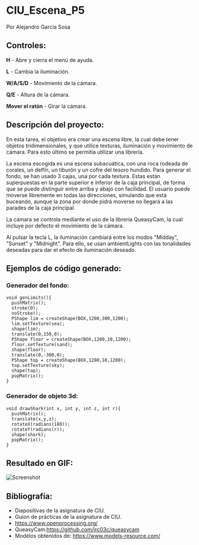 # CIU_Escena_P5
Por Alejandro García Sosa

## Controles:
**H** - Abre y cierra el menú de ayuda.

**L** - Cambia la iluminación.

**W/A/S/D** - Movimiento de la cámara.

**Q/E** - Altura de la cámara.

**Mover el ratón** - Girar la cámara.

## Descripción del proyecto:
En esta tarea, el objetivo era crear una escena libre, la cual debe tener objetos tridimensionales, y que utilice texturas, iluminación y movimiento de cámara. Para esto último se permitía utilizar una librería.

La escena escogida es una escena subacuática, con una roca rodeada de corales, un delfín, un tiburón y un cofre del tesoro hundido. Para generar el fondo, se han usado 3 cajas, una por cada textura. Estas están superpuestas en la parte superior e inferior de la caja principal, de forma que se puede distinguir entre arriba y abajo con facilidad. El usuario puede moverse libremente en todas las direcciones, simulando que está buceando, aunque la zona por donde pidrá moverse no llegará a las parades de la caja principal.

La cámara se controla mediante el uso de la librería QueasyCam, la cual incluye por defecto el movimiento de la cámara.

Al pulsar la tecla L, la iluminación cambiará entre los modos "Midday", "Sunset" y "Midnight". Para ello, se usan ambientLights con las tonalidades deseadas para dar el efecto de iluminación deseado.

## Ejemplos de código generado:
### Generador del fondo:
```
void genLimits(){
  pushMatrix();
  stroke(0);
  noStroke();
  PShape lim = createShape(BOX,1200,300,1200);
  lim.setTexture(sea);
  shape(lim);
  translate(0,150,0);
  PShape floor = createShape(BOX,1200,10,1200);
  floor.setTexture(sand);
  shape(floor);
  translate(0,-300,0);
  PShape top = createShape(BOX,1200,10,1200);
  top.setTexture(sky);
  shape(top);
  popMatrix();
}
```
### Generador de objeto 3d:
```
void drawShark(int x, int y, int z, int r){
  pushMatrix();
  translate(x,y,z);
  rotateX(radians(180));
  rotateY(radians(r));
  shape(shark);
  popMatrix();
}
```
## Resultado en GIF:
![Screenshot](UnderwaterGif.gif)

## Bibliografía:
- Diapositivas de la asignatura de CIU.
- Guion de prácticas de la asignatura de CIU.
- https://www.openprocessing.org/
- QueasyCam:https://github.com/jrc03c/queasycam
- Modelos obtenidos de: https://www.models-resource.com/

